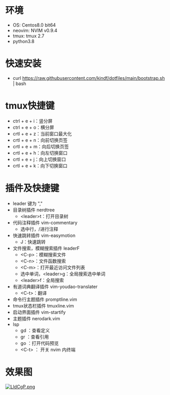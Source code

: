 # 环境
  * OS: Centos8.0 bit64
  * neovim: NVIM v0.9.4
  * tmux: tmux 2.7
  * python3.8

# 快速安装
  * curl https://raw.githubusercontent.com/kindf/dotfiles/main/bootstrap.sh | bash

# tmux快捷键
  * ctrl + e + i：竖分屏
  * ctrl + e + o：横分屏
  * crtl + e + z：当前窗口最大化
  * crtl + e + n：向前切换页签
  * crtl + e + m：向后切换页签
  * crtl + e + h：向左切换窗口
  * crtl + e + j：向上切换窗口
  * crtl + e + k：向下切换窗口

# 插件及快捷键
  * leader 键为 ","
  * 目录树插件 nerdtree
    * \<leader\>t：打开目录树
  * 代码注释插件 vim-commentary
    * 选中行，/进行注释
  * 快速跳转插件 vim-easymotion
    * J：快速跳转
  * 文件搜索，模糊搜索插件 leaderF
    * \<C-p\>：模糊搜索文件
    * \<C-n\>：文件函数搜索
    * \<C-m\>：打开最近访问文件列表
    * 选中单词，\<leader\>g：全局搜索选中单词
    * \<leader\>f：全局搜索
  * 有道词典翻译插件 vim-youdao-translater
    * \<C-t\>：翻译
  * 命令行主题插件 promptline.vim
  * tmux状态栏插件 tmuxline.vim
  * 启动界面插件 vim-startify
  * 主题插件 nerodark.vim
  * lsp
    * gd ：查看定义
    * gr ：查看引用
    * go ：打开代码预览
    * \<C-t\> ： 开关 nvim 内终端

# 效果图
[![LldCgP.png](https://s1.ax1x.com/2022/04/14/LldCgP.png)](https://imgtu.com/i/LldCgP)
